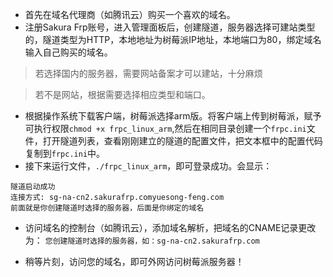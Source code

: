  - 首先在域名代理商（如腾讯云）购买一个喜欢的域名。
 - 注册Sakura Frp账号，进入管理面板后，创建隧道，服务器选择可建站类型的，隧道类型为HTTP，本地地址为树莓派IP地址，本地端口为80，绑定域名输入自己购买的域名。
>若选择国内的服务器，需要网站备案才可以建站，十分麻烦


>若不是网站，根据需要选择相应类型和端口。
 - 根据操作系统下载客户端，树莓派选择arm版。将客户端上传到树莓派，赋予可执行权限`chmod +x frpc_linux_arm`,然后在相同目录创建一个`frpc.ini`文件，打开隧道列表，查看刚刚建立的隧道的配置文件，把文本框中的配置代码复制到`frpc.ini`中。
- 接下来运行文件，`./frpc_linux_arm`，即可登录成功。会显示：
```
隧道启动成功
连接方式: sg-na-cn2.sakurafrp.comyuesong-feng.com
前面就是你创建隧道时选择的服务器，后面是你绑定的域名
```

 - 访问域名的控制台（如腾讯云），添加域名解析，把域名的CNAME记录更改为： `您创建隧道时选择的服务器，如：sg-na-cn2.sakurafrp.com`

- 稍等片刻，访问您的域名，即可外网访问树莓派服务器！
